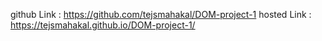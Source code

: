 github Link : https://github.com/tejsmahakal/DOM-project-1
hosted Link : https://tejsmahakal.github.io/DOM-project-1/
